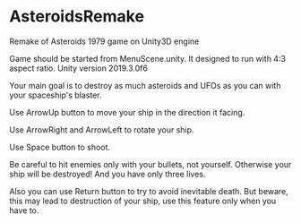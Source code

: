 # AsteroidsRemake
Remake of Asteroids 1979 game on Unity3D engine

Game should be started from MenuScene.unity. It designed to run with 4:3 aspect ratio. Unity version 2019.3.0f6

Your main goal is to destroy as much asteroids and UFOs as you can with your spaceship's blaster.

Use ArrowUp button to move your ship in the direction it facing.

Use ArrowRight and ArrowLeft to rotate your ship.

Use Space button to shoot.

Be careful to hit enemies only with your bullets, not yourself. Otherwise your ship will be destroyed! And you have only three lives.

Also you can use Return button to try to avoid inevitable death. But beware, this may lead to destruction of your ship, use this feature only when you have to.
